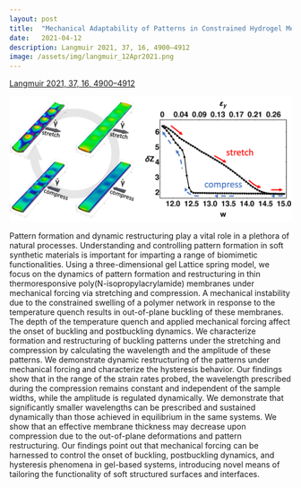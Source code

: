 ```yaml
---
layout: post
title:  "Mechanical Adaptability of Patterns in Constrained Hydrogel Membranes"
date:   2021-04-12
description: Langmuir 2021, 37, 16, 4900–4912
image: /assets/img/langmuir_12Apr2021.png
---
```


[Langmuir 2021, 37, 16, 4900–4912](https://pubs.acs.org/doi/full/10.1021/acs.langmuir.1c00138#)

[![Langmuir](/assets/img/langmuir_12Apr2021.png)](https://pubs.acs.org/doi/full/10.1021/acs.langmuir.1c00138#)

<p class="intro"><span class="dropcap">P</span>attern formation and dynamic restructuring play a vital role in a plethora of natural processes. Understanding and controlling pattern formation in soft synthetic materials is important for imparting a range of biomimetic functionalities. Using a three-dimensional gel Lattice spring model, we focus on the dynamics of pattern formation and restructuring in thin thermoresponsive poly(N-isopropylacrylamide) membranes under mechanical forcing via stretching and compression. A mechanical instability due to the constrained swelling of a polymer network in response to the temperature quench results in out-of-plane buckling of these membranes. The depth of the temperature quench and applied mechanical forcing affect the onset of buckling and postbuckling dynamics. We characterize formation and restructuring of buckling patterns under the stretching and compression by calculating the wavelength and the amplitude of these patterns. We demonstrate dynamic restructuring of the patterns under mechanical forcing and characterize the hysteresis behavior. Our findings show that in the range of the strain rates probed, the wavelength prescribed during the compression remains constant and independent of the sample widths, while the amplitude is regulated dynamically. We demonstrate that significantly smaller wavelengths can be prescribed and sustained dynamically than those achieved in equilibrium in the same systems. We show that an effective membrane thickness may decrease upon compression due to the out-of-plane deformations and pattern restructuring. Our findings point out that mechanical forcing can be harnessed to control the onset of buckling, postbuckling dynamics, and hysteresis phenomena in gel-based systems, introducing novel means of tailoring the functionality of soft structured surfaces and interfaces.
